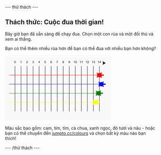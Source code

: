 \--- thử thách \---

## Thách thức: Cuộc đua thời gian!

Bây giờ bạn đã sẵn sàng để chạy đua. Chọn một con rùa và một đối thủ và xem ai thắng.

Bạn có thể thêm nhiều rùa hơn để bạn có thể đua với nhiều bạn hơn không?

![ảnh chụp màn hình](images/race-more.png)

Màu sắc bao gồm: cam, tím, tím, cà chua, xanh ngọc, đỏ tươi và nâu - hoặc bạn có thể chuyển đến [jumpto.cc/colours](http://jumpto.cc/colours) và chọn bất kỳ màu nào bạn thích!

\--- /thử thách \---